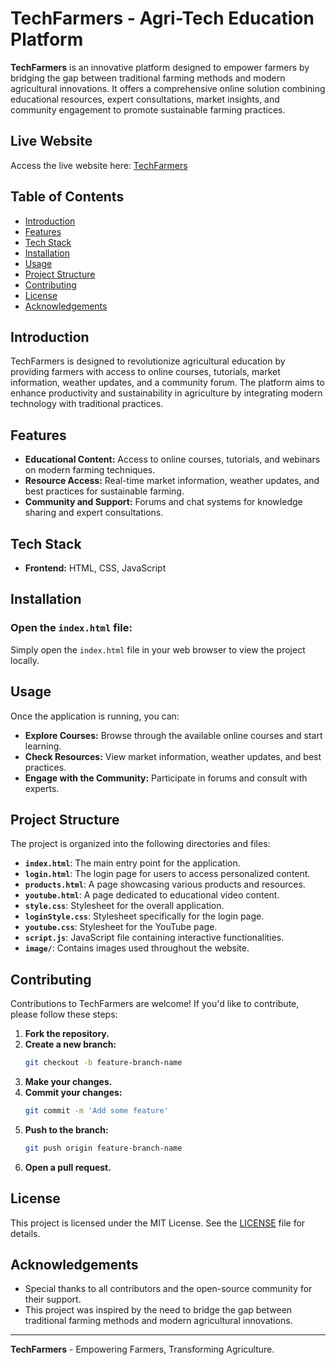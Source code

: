 # TechFarmers - Agri-Tech Education Platform

**TechFarmers** is an innovative platform designed to empower farmers by bridging the gap between traditional farming methods and modern agricultural innovations. It offers a comprehensive online solution combining educational resources, expert consultations, market insights, and community engagement to promote sustainable farming practices.

## Live Website
Access the live website here: [TechFarmers](https://tech-farmers.onrender.com)

## Table of Contents
- [Introduction](#introduction)
- [Features](#features)
- [Tech Stack](#tech-stack)
- [Installation](#installation)
- [Usage](#usage)
- [Project Structure](#project-structure)
- [Contributing](#contributing)
- [License](#license)
- [Acknowledgements](#acknowledgements)

## Introduction
TechFarmers is designed to revolutionize agricultural education by providing farmers with access to online courses, tutorials, market information, weather updates, and a community forum. The platform aims to enhance productivity and sustainability in agriculture by integrating modern technology with traditional practices.

## Features
- **Educational Content:** Access to online courses, tutorials, and webinars on modern farming techniques.
- **Resource Access:** Real-time market information, weather updates, and best practices for sustainable farming.
- **Community and Support:** Forums and chat systems for knowledge sharing and expert consultations.

## Tech Stack
- **Frontend:** HTML, CSS, JavaScript

## Installation

### Open the `index.html` file:
Simply open the `index.html` file in your web browser to view the project locally.

## Usage
Once the application is running, you can:

- **Explore Courses:** Browse through the available online courses and start learning.
- **Check Resources:** View market information, weather updates, and best practices.
- **Engage with the Community:** Participate in forums and consult with experts.

## Project Structure
The project is organized into the following directories and files:

- **`index.html`**: The main entry point for the application.
- **`login.html`**: The login page for users to access personalized content.
- **`products.html`**: A page showcasing various products and resources.
- **`youtube.html`**: A page dedicated to educational video content.
- **`style.css`**: Stylesheet for the overall application.
- **`loginStyle.css`**: Stylesheet specifically for the login page.
- **`youtube.css`**: Stylesheet for the YouTube page.
- **`script.js`**: JavaScript file containing interactive functionalities.
- **`image/`**: Contains images used throughout the website.

## Contributing
Contributions to TechFarmers are welcome! If you'd like to contribute, please follow these steps:

1. **Fork the repository.**
2. **Create a new branch:**
    ```bash
    git checkout -b feature-branch-name
    ```
3. **Make your changes.**
4. **Commit your changes:**
    ```bash
    git commit -m 'Add some feature'
    ```
5. **Push to the branch:**
    ```bash
    git push origin feature-branch-name
    ```
6. **Open a pull request.**

## License
This project is licensed under the MIT License. See the [LICENSE](LICENSE) file for details.

## Acknowledgements
- Special thanks to all contributors and the open-source community for their support.
- This project was inspired by the need to bridge the gap between traditional farming methods and modern agricultural innovations.

---

**TechFarmers** - Empowering Farmers, Transforming Agriculture.
